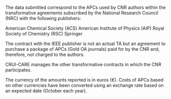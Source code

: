 The data submitted correspond to the APCs used by CNR authors within the transformative agreements subscribed by the National Research Council (NRC) with the following publishers:

American Chemical Society (ACS)
American Institute of Physics (AIP)
Royal Society of Chemistry (RSC)
Springer

The contract with the IEEE publisher is not an actual TA but an agreement to purchase a package of APCs (Gold OA journals) paid for by the CNR and, therefore, not charged to the authors.

CRUI-CARE manages the other transformative contracts in which the CNR participates.

The currency of the amounts reported is in euros (€).
Costs of APCs based on other currencies have been converted using an exchange rate based on an expected date (October each year).

